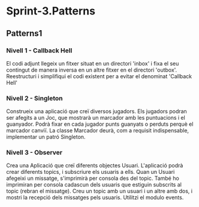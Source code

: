# Sprint-3.Patterns

## Patterns1

### Nivell 1 - Callback Hell
El codi adjunt llegeix un fitxer situat en un directori 'inbox' i fixa el seu contingut de manera inversa en un altre fitxer en el directori 'outbox'. Reestructuri i simplifiqui el codi existent per a evitar el denominat 'Callback Hell'

### Nivell 2 - Singleton
Construeix una aplicació que creï diversos jugadors. Els jugadors podran ser afegits a un Joc, que mostrarà un marcador amb les puntuacions i el guanyador. Podrà fixar en cada jugador punts guanyats o perduts perquè el marcador canviï. La classe Marcador deurà, com a requisit indispensable, implementar un patró Singleton.

### Nivell 3 - Observer
Crea una Aplicació que creï diferents objectes Usuari. L'aplicació podrà crear diferents topics, i subscriure els usuaris a ells. Quan un Usuari afegeixi un missatge, s'imprimirà per consola des del topic. També ho imprimiran per consola cadascun dels usuaris que estiguin subscrits al topic (rebran el missatge). Creu un topic amb un usuari i un altre amb dos, i mostri la recepció dels missatges pels usuaris. Utilitzi el modulo events.

